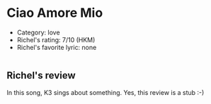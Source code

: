 # Ciao Amore Mio

 * Category: love
 * Richel's rating: 7/10 (HKM)
 * Richel's favorite lyric: none

```
```


## Richel's review

In this song, K3 sings about something. Yes, this review is a stub :-)
